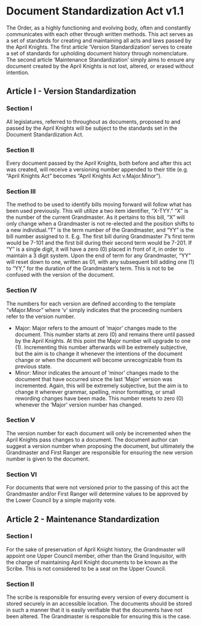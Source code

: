 # Document Standardization Act v1.1

The Order, as a highly functioning and evolving body, often and constantly communicates with each other through written methods. This act serves as a set of standards for creating and maintaining all acts and laws passed by the April Knights. The first article ‘Version Standardization’ serves to create a set of standards for upholding document history through nomenclature. The second article ‘Maintenance Standardization’ simply aims to ensure any document created by the April Knights is not lost, altered, or erased without intention.

## Article I - Version Standardization

### Section I
All legislatures, referred to throughout as documents, proposed to and passed by the April Knights will be subject to the standards set in the Document Standardization Act.

### Section II
Every document passed by the April Knights, both before and after this act was created, will receive a versioning number appended to their title (e.g. “April Knights Act” becomes “April Knights Act v.Major.Minor”).

### Section III
The method to be used to identify bills moving forward will follow what has been used previously. This will utilize a two item identifier,  “X-TYY.” “X” is the number of the current Grandmaster. As it pertains to this bill, “X” will only change when a Grandmaster is not re-elected and the position shifts to a new individual.“T” is the term number of the Grandmaster, and “YY” is the bill number assigned to it. E.g. The first bill during Grandmaster 7’s first term would be 7-101 and the first bill during their second term would be 7-201. If “Y” is a single digit, it will have a zero (0) placed in front of it, in order to maintain a 3 digit system. Upon the end of term for any Grandmaster, “YY” will reset down to one, written as 01, with any subsequent bill adding one (1) to “YY,” for the duration of the Grandmaster’s term. This is not to be confused with the version of the document.

### Section IV
The numbers for each version are defined according to the template “vMajor.Minor” where ‘v’ simply indicates that the proceeding numbers refer to the version number.
* Major: Major refers to the amount of ‘major’ changes made to the document. This number starts at zero (0) and remains there until passed by the April Knights. At this point the Major number will upgrade to one (1). Incrementing this number afterwards will be extremely subjective, but the aim is to change it whenever the intentions of the document change or when the document will become unrecognizable from its previous state.
* Minor: Minor indicates the amount of ‘minor’ changes made to the document that have occurred since the last ‘Major’ version was incremented. Again, this will be extremely subjective, but the aim is to change it wherever grammar, spelling, minor formatting, or small rewording changes have been made. This number resets to zero (0) whenever the ‘Major’ version number has changed.

### Section V
The version number for each document will only be incremented when the April Knights pass changes to a document. The document author can suggest a version number when proposing the document, but ultimately the Grandmaster and First Ranger are responsible for ensuring the new version number is given to the document.

### Section VI
For documents that were not versioned prior to the passing of this act the Grandmaster and/or First Ranger will determine values to be approved by the Lower Council by a simple majority vote.

## Article 2 - Maintenance Standardization

### Section I
For the sake of preservation of April Knight history, the Grandmaster will appoint one Upper Council member, other than the Grand Inquisitor, with the charge of maintaining April Knight documents to be known as the Scribe. This is not considered to be a seat on the Upper Council.

### Section II
The scribe is responsible for ensuring every version of every document is stored securely in an accessible location. The documents should be stored in such a manner that it is easily verifiable that the documents have not been altered. The Grandmaster is responsible for ensuring this is the case.
